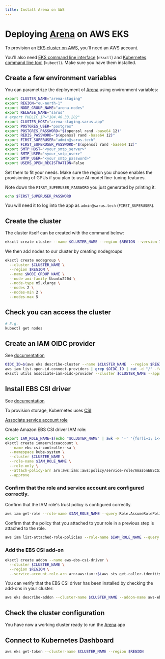 ```yaml
---
title: Install Arena on AWS
---
```


# Deploying [Arena](https://github.com/arena-ai/arena) on AWS EKS

To provision an [EKS cluster on AWS](https://docs.aws.amazon.com/eks/latest/userguide/create-cluster.html), you'll need an AWS account.

You'll also need [EKS command line interface](https://eksctl.io/) (`eksctl`) and [Kubernetes command line tool](https://kubernetes.io/docs/reference/kubectl/) (`kubectl`).
Make sure you have them installed.

## Create a few environment variables

You can parametrize the deployment of [Arena](https://github.com/arena-ai/arena) using environment variables:
```sh
export CLUSTER_NAME="arena-staging"
export REGION="eu-north-1"
export NODE_GROUP_NAME="arena-nodes"
export RELEASE_NAME="sarus"
# export PUBLIC_IP="104.46.33.202"
export CLUSTER_HOST="arena-staging.sarus.app"
export POSTGRES_USER="postgres"
export POSTGRES_PASSWORD="$(openssl rand -base64 12)"
export REDIS_PASSWORD="$(openssl rand -base64 12)"
export FIRST_SUPERUSER="admin@sarus.tech"
export FIRST_SUPERUSER_PASSWORD="$(openssl rand -base64 12)"
export SMTP_HOST="<your_smtp_server>"
export SMTP_USER="<your_smtp_user>"
export SMTP_USER="<your_smtp_password>"
export USERS_OPEN_REGISTRATION=False
```

Set them to fit your needs. Make sure the region you choose enables the provisioning of GPUs if you plan to use AI model fine-tuning features.

Note down the `FIRST_SUPERUSER_PASSWORD` you just generated by printing it:
```sh
echo $FIRST_SUPERUSER_PASSWORD
```

You will need it to log into the app as `admin@sarus.tech` (`FIRST_SUPERUSER`).

## Create the cluster

The cluster itself can be created with the command below:

```sh
eksctl create cluster --name $CLUSTER_NAME --region $REGION --version 1.30 --without-nodegroup
```

We then add nodes to our cluster by creating nodegroups

```sh
eksctl create nodegroup \
  --cluster $CLUSTER_NAME \
  --region $REGION \
  --name $NODE_GROUP_NAME \
  --node-ami-family Ubuntu2204 \
  --node-type m5.xlarge \
  --nodes 2 \
  --nodes-min 2 \
  --nodes-max 5
```

## Check you can access the cluster

```sh
# E.g.
kubectl get nodes
```

## Create an IAM OIDC provider

See [documentation](https://docs.aws.amazon.com/eks/latest/userguide/enable-iam-roles-for-service-accounts.html)

```sh
OIDC_ID=$(aws eks describe-cluster --name $CLUSTER_NAME  --region $REGION --query "cluster.identity.oidc.issuer" --output text | cut -d '/' -f 5)
aws iam list-open-id-connect-providers | grep $OIDC_ID | cut -d "/" -f4
eksctl utils associate-iam-oidc-provider --cluster $CLUSTER_NAME --approve --region $REGION
```

## Install EBS CSI driver

See [documentation](https://docs.aws.amazon.com/eks/latest/userguide/ebs-csi.html)

To provision storage, Kubernetes uses [CSI](https://kubernetes.io/docs/concepts/storage/volumes/#csi)

[Associate service account role](https://docs.aws.amazon.com/eks/latest/userguide/associate-service-account-role.html)

Create Amazon EBS CSI driver IAM role:
```sh
export IAM_ROLE_NAME=$(echo "$CLUSTER_NAME" | awk -F '-' '{for(i=1; i<=NF; i++) $i=toupper(substr($i,1,1)) substr($i,2)} 1' OFS="")EBSCSIDriverRole
eksctl create iamserviceaccount \
  --name ebs-csi-controller-sa \
  --namespace kube-system \
  --cluster $CLUSTER_NAME \
  --role-name $IAM_ROLE_NAME \
  --role-only \
  --attach-policy-arn arn:aws:iam::aws:policy/service-role/AmazonEBSCSIDriverPolicy \
  --approve
```

### Confirm that the role and service account are configured correctly.

Confirm that the IAM role's trust policy is configured correctly.

```sh
aws iam get-role --role-name $IAM_ROLE_NAME --query Role.AssumeRolePolicyDocument
```

Confirm that the policy that you attached to your role in a previous step is attached to the role.

```sh
aws iam list-attached-role-policies --role-name $IAM_ROLE_NAME --query "AttachedPolicies[0].PolicyArn" --output text
```

### Add the EBS CSI add-on

```sh
eksctl create addon --name aws-ebs-csi-driver \
  --cluster $CLUSTER_NAME \
  --region $REGION \
  --service-account-role-arn arn:aws:iam::$(aws sts get-caller-identity --query Account --output text):role/${IAM_ROLE_NAME} --force
```

You can verify that the EBS CSI driver has been installed by checking the add-ons in your cluster:

```sh
aws eks describe-addon --cluster-name $CLUSTER_NAME --addon-name aws-ebs-csi-driver
```

## Check the cluster configuration

You have now a working cluster ready to run the [Arena](https://github.com/arena-ai/arena) app

## Connect to Kubernetes Dashboard

```sh
aws eks get-token --cluster-name $CLUSTER_NAME --region $REGION
```
